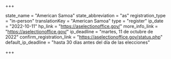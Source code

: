 +++

state_name = "American Samoa"
state_abbreviation = "as"
registration_type = "in-person"
translationKey = "American Samoa"
type = "register"
ip_date = "2022-10-11"
hp_link = "https://aselectionoffice.gov/"
more_info_link = "https://aselectionoffice.gov/"
ip_deadline = "martes, 11 de octubre de 2022"
confirm_registration_link = "https://aselectionoffice.gov/status.php"
default_ip_deadline = "hasta 30 días antes del día de las elecciones"

+++